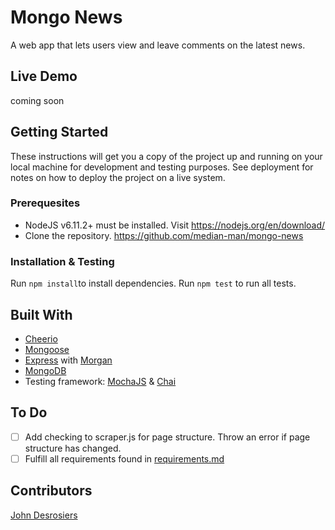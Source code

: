 # Mongo News
A web app that lets users view and leave comments on the latest news.

## Live Demo
coming soon

## Getting Started
These instructions will get you a copy of the project up and running on your local machine for development and testing purposes. See deployment for notes on how to deploy the project on a live system.

### Prerequesites
* NodeJS v6.11.2+ must be installed. Visit https://nodejs.org/en/download/
* Clone the repository. https://github.com/median-man/mongo-news

### Installation & Testing
Run `npm install`to install dependencies.
Run `npm test` to run all tests.

## Built With
* [Cheerio](https://cheerio.js.org/)
* [Mongoose](http://mongoosejs.com/)
* [Express](http://expressjs.com/) with [Morgan](https://github.com/expressjs/morgan)
* [MongoDB](https://www.mongodb.com/)
* Testing framework: [MochaJS](https://mochajs.org/) & [Chai](http://chaijs.com/)

## To Do
- [ ] Add checking to scraper.js for page structure. Throw an error if page structure has changed.
- [ ] Fulfill all requirements found in [requirements.md](dev/requirements.md)

## Contributors
[John Desrosiers](https://github.com/median-man)